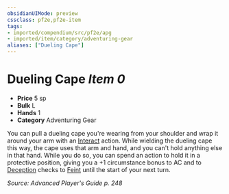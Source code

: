 ```yaml
---
obsidianUIMode: preview
cssclass: pf2e,pf2e-item
tags:
- imported/compendium/src/pf2e/apg
- imported/item/category/adventuring-gear
aliases: ["Dueling Cape"]
---
```

# Dueling Cape *Item 0*  

- **Price** 5 sp
- **Bulk** L
- **Hands** 1
- **Category** Adventuring Gear

You can pull a dueling cape you're wearing from your shoulder and wrap it around your arm with an [Interact](interact.md) action. While wielding the dueling cape this way, the cape uses that arm and hand, and you can't hold anything else in that hand. While you do so, you can spend an action to hold it in a protective position, giving you a +1 circumstance bonus to AC and to [Deception](../../skills.md#Deception) checks to [Feint](feint.md) until the start of your next turn.

*Source: Advanced Player's Guide p. 248*
